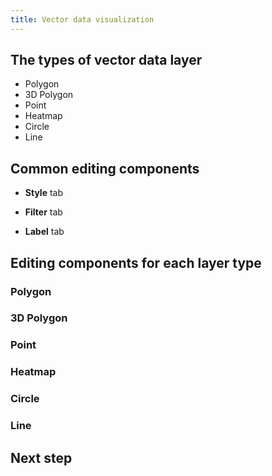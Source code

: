 ```yaml
---
title: Vector data visualization
---
```


## The types of vector data layer

- Polygon
- 3D Polygon
- Point
- Heatmap
- Circle
- Line

## Common editing components

- **Style** tab

- **Filter** tab

- **Label** tab

## Editing components for each layer type

### Polygon

### 3D Polygon

### Point

### Heatmap

### Circle

### Line

## Next step
